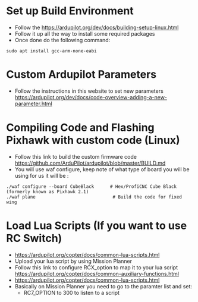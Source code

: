 # Set up Build Environment
- Follow the https://ardupilot.org/dev/docs/building-setup-linux.html
- Follow it up all the way to install some required packages 
- Once done do the following command:
```
sudo apt install gcc-arm-none-eabi
```

# Custom Ardupilot Parameters
- Follow the instructions in this website to set new parameters https://ardupilot.org/dev/docs/code-overview-adding-a-new-parameter.html

# Compiling Code and Flashing Pixhawk with custom code (Linux)
- Follow this link to build the custom firmware code https://github.com/ArduPilot/ardupilot/blob/master/BUILD.md
- You will use waf configure, keep note of what type of board you will be using for us it will be :
```
./waf configure --board CubeBlack      # Hex/ProfiCNC Cube Black (formerly known as Pixhawk 2.1)
./waf plane                             # Build the code for fixed wing
```

# Load Lua Scripts (If you want to use RC Switch)
- https://ardupilot.org/copter/docs/common-lua-scripts.html
- Upload your lua script by using Mission Planner
- Follow this link to configure RCX_option to map it to your lua script https://ardupilot.org/copter/docs/common-auxiliary-functions.html
- https://ardupilot.org/copter/docs/common-lua-scripts.html
- Basically on Mission Planner you need to go to the paramter list and set:
    - RC7_OPTION to 300 to listen to a script